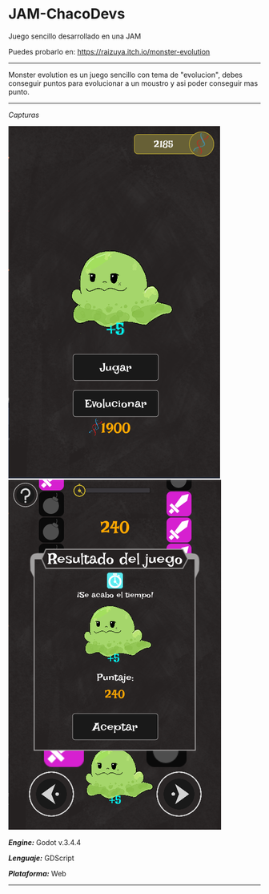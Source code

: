# JAM-ChacoDevs
Juego sencillo desarrollado en una JAM

Puedes probarlo en: https://raizuya.itch.io/monster-evolution

***
Monster evolution es un juego sencillo con tema de "evolucion", debes conseguir puntos para evolucionar a un moustro y asi poder conseguir mas punto.
***

*Capturas*

![image text](https://github.com/Raizu548/JAM-ChacoDevs/blob/main/recursos/Captura1.PNG)
![image text](https://github.com/Raizu548/JAM-ChacoDevs/blob/main/recursos/Captura2.PNG)


***Engine:*** Godot v.3.4.4

***Lenguaje:*** GDScript

***Plataforma:*** Web

***
